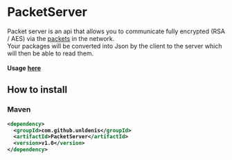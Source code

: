# PacketServer
Packet server is an api that allows you to communicate fully encrypted (RSA / AES) via the <a href="https://github.com/unldenis/PacketServer/blob/3b9685a3d16fa8a3d7e96882f25ff92db3b1fe8e/src/main/java/com/github/unldenis/packet/Packet.java#L6">packets</a> in the network.<br>
Your packages will be converted into Json by the client to the server which will then be able to read them.
<br><br><b>Usage <a href="https://github.com/unldenis/PacketServer/tree/master/src/test/java">here</a>
  
## How to install<br>
### Maven<br>
```xml
<dependency>
  <groupId>com.github.unldenis</groupId>
  <artifactId>PacketServer</artifactId>
  <version>v1.0</version>
</dependency>
```
